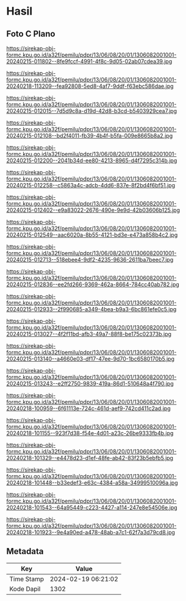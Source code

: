# Hasil

## Foto C Plano

https://sirekap-obj-formc.kpu.go.id/a32f/pemilu/pdpr/13/06/08/20/01/1306082001001-20240215-011802--8fe9fccf-4991-4f8c-9d05-02ab07cdea39.jpg

https://sirekap-obj-formc.kpu.go.id/a32f/pemilu/pdpr/13/06/08/20/01/1306082001001-20240218-113209--fea92808-5ed8-4af7-9ddf-f63ebc586dae.jpg

https://sirekap-obj-formc.kpu.go.id/a32f/pemilu/pdpr/13/06/08/20/01/1306082001001-20240215-012015--7d5d9c8a-d19d-42d8-b3cd-b5403929cea7.jpg

https://sirekap-obj-formc.kpu.go.id/a32f/pemilu/pdpr/13/06/08/20/01/1306082001001-20240215-012108--bd2f4011-fb39-4b4f-b5fa-009e8665b8a2.jpg

https://sirekap-obj-formc.kpu.go.id/a32f/pemilu/pdpr/13/06/08/20/01/1306082001001-20240215-012200--2041b34d-ee80-4213-8965-d4f7295c314b.jpg

https://sirekap-obj-formc.kpu.go.id/a32f/pemilu/pdpr/13/06/08/20/01/1306082001001-20240215-012258--c5863a4c-adcb-4dd6-837e-8f2bd4f6bf51.jpg

https://sirekap-obj-formc.kpu.go.id/a32f/pemilu/pdpr/13/06/08/20/01/1306082001001-20240215-012402--e9a83022-2676-490e-9e9d-42b03606b125.jpg

https://sirekap-obj-formc.kpu.go.id/a32f/pemilu/pdpr/13/06/08/20/01/1306082001001-20240215-012549--aac6020a-8b55-4121-bd3e-e473a858b4c2.jpg

https://sirekap-obj-formc.kpu.go.id/a32f/pemilu/pdpr/13/06/08/20/01/1306082001001-20240215-012713--518ebee4-9df2-4235-9636-2611ba7beec7.jpg

https://sirekap-obj-formc.kpu.go.id/a32f/pemilu/pdpr/13/06/08/20/01/1306082001001-20240215-012836--ee2fd266-9369-462a-8664-784cc40ab782.jpg

https://sirekap-obj-formc.kpu.go.id/a32f/pemilu/pdpr/13/06/08/20/01/1306082001001-20240215-012933--2f990685-a349-4bea-b9a3-6bc861efe0c5.jpg

https://sirekap-obj-formc.kpu.go.id/a32f/pemilu/pdpr/13/06/08/20/01/1306082001001-20240215-013027--4f2f11bd-afb3-49a7-88f8-be175c02373b.jpg

https://sirekap-obj-formc.kpu.go.id/a32f/pemilu/pdpr/13/06/08/20/01/1306082001001-20240215-013140--a4660e03-df17-47ee-9d70-1bc6580170b5.jpg

https://sirekap-obj-formc.kpu.go.id/a32f/pemilu/pdpr/13/06/08/20/01/1306082001001-20240215-013243--e2ff2750-9839-419a-86d1-510648a4f790.jpg

https://sirekap-obj-formc.kpu.go.id/a32f/pemilu/pdpr/13/06/08/20/01/1306082001001-20240218-100959--6f61113e-724c-461d-aef9-742cd411c2ad.jpg

https://sirekap-obj-formc.kpu.go.id/a32f/pemilu/pdpr/13/06/08/20/01/1306082001001-20240218-101155--923f7d38-f54e-4d01-a23c-26be9333fb4b.jpg

https://sirekap-obj-formc.kpu.go.id/a32f/pemilu/pdpr/13/06/08/20/01/1306082001001-20240218-101329--e4478d23-d1ef-48fe-ab42-83f23b5ebfb5.jpg

https://sirekap-obj-formc.kpu.go.id/a32f/pemilu/pdpr/13/06/08/20/01/1306082001001-20240218-101448--b33edef3-e63c-4384-a58a-34999510096a.jpg

https://sirekap-obj-formc.kpu.go.id/a32f/pemilu/pdpr/13/06/08/20/01/1306082001001-20240218-101543--64a95449-c223-4427-a114-247e8e54506e.jpg

https://sirekap-obj-formc.kpu.go.id/a32f/pemilu/pdpr/13/06/08/20/01/1306082001001-20240218-101923--9e4a90ed-a478-48ab-a7c1-62f7a3d79cd8.jpg


## Metadata

| Key        | Value               |
| ---------- | ------------------- |
| Time Stamp | 2024-02-19 06:21:02 |
| Kode Dapil | 1302                |



